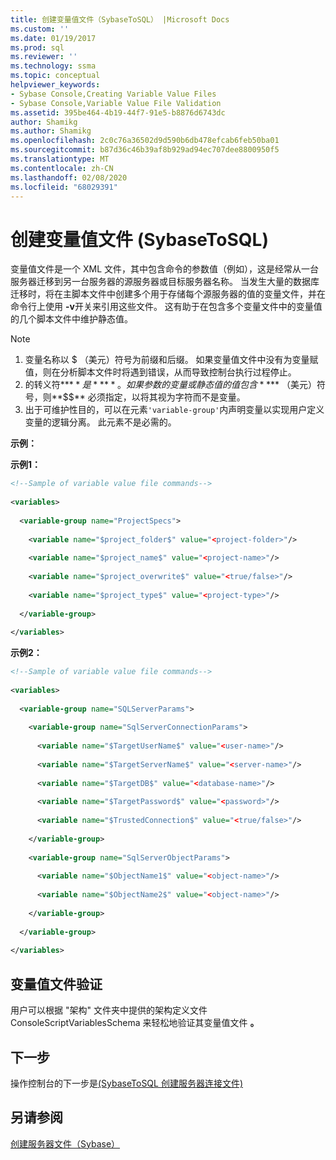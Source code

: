 ```yaml
---
title: 创建变量值文件（SybaseToSQL） |Microsoft Docs
ms.custom: ''
ms.date: 01/19/2017
ms.prod: sql
ms.reviewer: ''
ms.technology: ssma
ms.topic: conceptual
helpviewer_keywords:
- Sybase Console,Creating Variable Value Files
- Sybase Console,Variable Value File Validation
ms.assetid: 395be464-4b19-44f7-91e5-b8876d6743dc
author: Shamikg
ms.author: Shamikg
ms.openlocfilehash: 2c0c76a36502d9d590b6db478efcab6feb50ba01
ms.sourcegitcommit: b87d36c46b39af8b929ad94ec707dee8800950f5
ms.translationtype: MT
ms.contentlocale: zh-CN
ms.lasthandoff: 02/08/2020
ms.locfileid: "68029391"
---
```

# <a name="creating-variable-value-files-sybasetosql"></a>创建变量值文件 (SybaseToSQL)
变量值文件是一个 XML 文件，其中包含命令的参数值（例如），这是经常从一台服务器迁移到另一台服务器的源服务器或目标服务器名称。 当发生大量的数据库迁移时，将在主脚本文件中创建多个用于存储每个源服务器的值的变量文件，并在命令行上使用 **-v**开关来引用这些文件。 这有助于在包含多个变量文件中的变量值的几个脚本文件中维护静态值。  
  
> [!NOTE]  
> 1.  变量名称以 $ （美元）符号为前缀和后缀。 如果变量值文件中没有为变量赋值，则在分析脚本文件时将遇到错误，从而导致控制台执行过程停止。  
> 2.  的转义符**$** 是**$$**。 如果参数的变量或静态值的值包含**$** （美元）符号，则**$$** 必须指定，以将其视为字符而不是变量。  
> 3.  出于可维护性目的，可以在元素`'variable-group'`内声明变量以实现用户定义变量的逻辑分离。  此元素不是必需的。  
  
**示例：**  
  
**示例1：**  
  
```xml  
<!--Sample of variable value file commands-->  
  
<variables>  
  
  <variable-group name="ProjectSpecs">  
  
    <variable name="$project_folder$" value="<project-folder>"/>  
  
    <variable name="$project_name$" value="<project-name>"/>  
  
    <variable name="$project_overwrite$" value="<true/false>"/>  
  
    <variable name="$project_type$" value="<project-type>"/>  
  
  </variable-group>  
  
</variables>  
```  
**示例2：**  
  
```xml  
<!--Sample of variable value file commands-->  
  
<variables>  
  
  <variable-group name="SQLServerParams">  
  
    <variable-group name="SqlServerConnectionParams">  
  
      <variable name="$TargetUserName$" value="<user-name>"/>  
  
      <variable name="$TargetServerName$" value="<server-name>"/>  
  
      <variable name="$TargetDB$" value="<database-name>"/>  
  
      <variable name="$TargetPassword$" value="<password>"/>  
  
      <variable name="$TrustedConnection$" value="<true/false>"/>  
  
    </variable-group>  
  
    <variable-group name="SqlServerObjectParams">  
  
      <variable name="$ObjectName1$" value="<object-name>"/>  
  
      <variable name="$ObjectName2$" value="<object-name>"/>  
  
    </variable-group>  
  
  </variable-group>  
  
</variables>  
```  
  
## <a name="variable-value-file-validation"></a>变量值文件验证  
用户可以根据 "架构" 文件夹中提供的架构定义文件 ConsoleScriptVariablesSchema 来轻松地验证其变量值文件 **。**  
  
## <a name="next-step"></a>下一步  
操作控制台的下一步是[&#40;SybaseToSQL 创建服务器连接文件&#41;](../../ssma/sybase/creating-the-server-connection-files-sybasetosql.md)  
  
## <a name="see-also"></a>另请参阅  
[创建服务器文件（Sybase）](https://msdn.microsoft.com/35ef396f-9f98-429d-9fc5-4f413d08fb37)  
  
